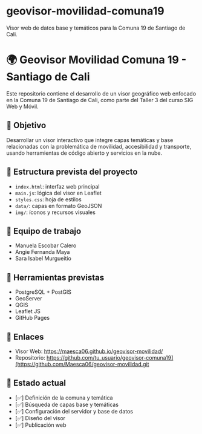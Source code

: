 # geovisor-movilidad-comuna19
Visor web de datos base y temáticos para la Comuna 19 de Santiago de Cali.
# 🌍 Geovisor Movilidad Comuna 19 - Santiago de Cali

Este repositorio contiene el desarrollo de un visor geográfico web enfocado en la Comuna 19 de Santiago de Cali, como parte del Taller 3 del curso SIG Web y Móvil.

## 🎯 Objetivo

Desarrollar un visor interactivo que integre capas temáticas y base relacionadas con la problemática de movilidad, accesibilidad y transporte, usando herramientas de código abierto y servicios en la nube.

## 📌 Estructura prevista del proyecto

- `index.html`: interfaz web principal
- `main.js`: lógica del visor en Leaflet
- `styles.css`: hoja de estilos
- `data/`: capas en formato GeoJSON
- `img/`: íconos y recursos visuales

## 👥 Equipo de trabajo

- Manuela Escobar Calero
- Angie Fernanda Maya
- Sara Isabel Murgueitio

## 🔧 Herramientas previstas

- PostgreSQL + PostGIS
- GeoServer
- QGIS
- Leaflet JS
- GitHub Pages

## 🔗 Enlaces

- Visor Web: https://maesca06.github.io/geovisor-movilidad/
- Repositorio: https://github.com/tu_usuario/geovisor-comuna19](https://github.com/Maesca06/geovisor-movilidad.git

## 📄 Estado actual

- [✅] Definición de la comuna y temática
- [✅] Búsqueda de capas base y temáticas
- [✅] Configuración del servidor y base de datos
- [✅] Diseño del visor
- [✅] Publicación web
